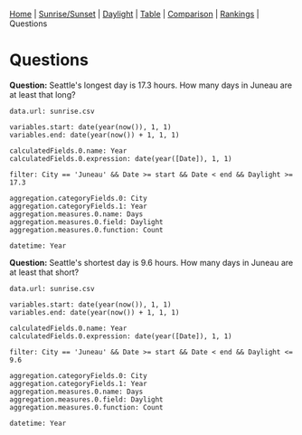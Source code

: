 [Home](#url=README.md) |
[Sunrise/Sunset](#url=sunrise.md) |
[Daylight](#url=daylight.md) |
[Table](#url=daylight-table.md) |
[Comparison](#url=compare.md) |
[Rankings](#url=daylight-rank.md) |
Questions


# Questions

**Question:** Seattle's longest day is 17.3 hours. How many days in Juneau are at least that long?

~~~ data-table
data.url: sunrise.csv

variables.start: date(year(now()), 1, 1)
variables.end: date(year(now()) + 1, 1, 1)

calculatedFields.0.name: Year
calculatedFields.0.expression: date(year([Date]), 1, 1)

filter: City == 'Juneau' && Date >= start && Date < end && Daylight >= 17.3

aggregation.categoryFields.0: City
aggregation.categoryFields.1: Year
aggregation.measures.0.name: Days
aggregation.measures.0.field: Daylight
aggregation.measures.0.function: Count

datetime: Year
~~~

**Question:** Seattle's shortest day is 9.6 hours. How many days in Juneau are at least that short?

~~~ data-table
data.url: sunrise.csv

variables.start: date(year(now()), 1, 1)
variables.end: date(year(now()) + 1, 1, 1)

calculatedFields.0.name: Year
calculatedFields.0.expression: date(year([Date]), 1, 1)

filter: City == 'Juneau' && Date >= start && Date < end && Daylight <= 9.6

aggregation.categoryFields.0: City
aggregation.categoryFields.1: Year
aggregation.measures.0.name: Days
aggregation.measures.0.field: Daylight
aggregation.measures.0.function: Count

datetime: Year
~~~
